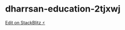 # dharrsan-education-2tjxwj

[Edit on StackBlitz ⚡️](https://stackblitz.com/edit/dharrsan-education-2tjxwj)
